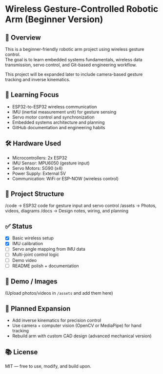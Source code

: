 # Wireless Gesture-Controlled Robotic Arm (Beginner Version)

## 🔧 Overview
This is a beginner-friendly robotic arm project using wireless gesture control.  
The goal is to learn embedded systems fundamentals, wireless data transmission, servo control, and Git-based engineering workflow.

This project will be expanded later to include camera-based gesture tracking and inverse kinematics.

## 🧠 Learning Focus
- ESP32-to-ESP32 wireless communication
- IMU (inertial measurement unit) for gesture sensing
- Servo motor control and synchronization
- Embedded systems architecture and planning
- GitHub documentation and engineering habits

## 🛠 Hardware Used
- Microcontrollers: 2x ESP32
- IMU Sensor: MPU6050 (gesture input)
- Servo Motors: SG90 (x4)
- Power Supply: External 5V
- Communication: WiFi or ESP-NOW (wireless control)

## 📁 Project Structure
/code        → ESP32 code for gesture input and servo control
/assets      → Photos, videos, diagrams
/docs        → Design notes, wiring, and planning

## ✅ Status
- [x] Basic wireless setup
- [x] IMU calibration
- [ ] Servo angle mapping from IMU data
- [ ] Multi-joint control logic
- [ ] Demo video
- [ ] README polish + documentation

## 📸 Demo / Images
(Upload photos/videos in `/assets` and add them here)

## 🔭 Planned Expansion
- Add inverse kinematics for precision control
- Use camera + computer vision (OpenCV or MediaPipe) for hand tracking
- Rebuild arm with custom CAD design (advanced mechanical version)

## 📚 License
MIT — free to use, modify, and build upon.
